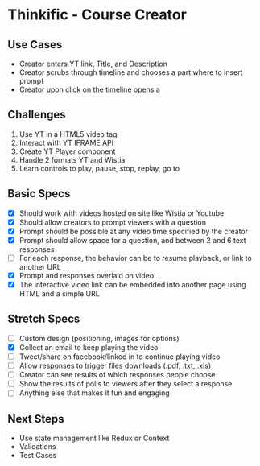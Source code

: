 # Thinkific - Course Creator

## Use Cases

* Creator enters YT link, Title, and Description
* Creator scrubs through timeline and chooses a part where to insert prompt
* Creator upon click on the timeline opens a 

## Challenges
1. Use YT in a HTML5 video tag
2. Interact with YT IFRAME API
3. Create YT Player component
4. Handle 2 formats YT and Wistia
5. Learn controls to play, pause, stop, replay, go to

## Basic Specs
- [x] Should work with videos hosted on site like Wistia or Youtube
- [x] Should allow creators to prompt viewers with a question
- [x] Prompt should be possible at any video time specified by the creator
- [x] Prompt should allow space for a question, and between 2 and 6 text responses
- [ ] For each response, the behavior can be to resume playback, or link to another URL
- [x] Prompt and responses overlaid on video.
- [x] The interactive video link can be embedded into another page using HTML and a simple URL

## Stretch Specs
- [ ] Custom design (positioning, images for options)
- [x] Collect an email to keep playing the video
- [ ] Tweet/share on facebook/linked in to continue playing video
- [ ] Allow responses to trigger files downloads (.pdf, .txt, .xls)
- [ ] Creator can see results of which responses people choose
- [ ] Show the results of polls to viewers after they select a response
- [ ] Anything else that makes it fun and engaging

## Next Steps
* Use state management like Redux or Context
* Validations
* Test Cases
